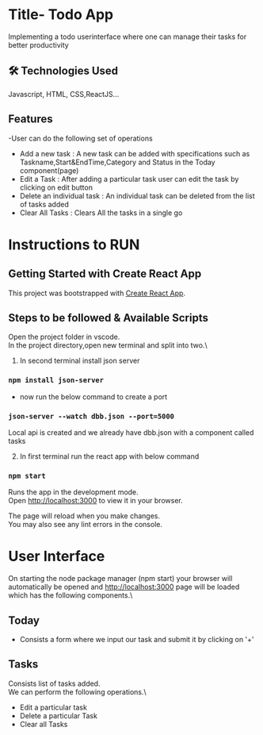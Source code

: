 
# Title- Todo App

Implementing a todo userinterface where one can manage their tasks for better productivity


## 🛠 Technologies Used
Javascript, HTML, CSS,ReactJS...


## Features

-User can do the following set of operations
- Add a new task :  A new task can be added with specifications such as Taskname,Start&EndTime,Category and Status in the Today component(page)
- Edit a Task : After adding a particular task user can edit the task by clicking on edit button
- Delete an individual task : An individual task can be deleted from the list of tasks added
- Clear All Tasks : Clears All the tasks in a single go

# Instructions to RUN
## Getting Started with Create React App

This project was bootstrapped with [Create React App](https://github.com/facebook/create-react-app).

## Steps to be followed & Available Scripts
Open the project folder in vscode.\
In the project directory,open new terminal and split into two.\
1. In second terminal install json server
### `npm install json-server`
- now run the below command to create a port
### `json-server --watch dbb.json --port=5000`

Local api is created and we already have dbb.json with a component called tasks

2. In first terminal run the react app with below command

### `npm start`

Runs the app in the development mode.\
Open [http://localhost:3000](http://localhost:3000) to view it in your browser.

The page will reload when you make changes.\
You may also see any lint errors in the console.

# User Interface
On starting the node package manager (npm start) your browser will automatically be opened and [http://localhost:3000](http://localhost:3000) page will be loaded which has the following components.\
## Today
- Consists a form where we input our task and submit it by clicking on '+'
## Tasks
Consists list of tasks added.\
We can perform the following operations.\ 
- Edit a particular task
- Delete a particular Task
- Clear all Tasks



